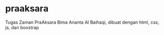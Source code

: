 # praaksara
Tugas Zaman PraAksara Bima Ananta Al Baihaqi, dibuat dengan html, css, js, dan boostrap
